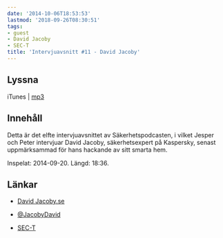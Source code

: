 ```yaml
---
date: '2014-10-06T18:53:53'
lastmod: '2018-09-26T08:30:51'
tags:
- guest
- David Jacoby
- SEC-T
title: 'Intervjuavsnitt #11 - David Jacoby'
---
```

## Lyssna

iTunes \| [mp3](http://traffic.libsyn.com/sakerhetspodcasten/Sec-t_david_jakobi_mixdown.mp3)

## Innehåll

Detta är det elfte intervjuavsnittet av Säkerhetspodcasten, i vilket Jesper och Peter
intervjuar David Jacoby, säkerhetsexpert på Kaspersky, senast uppmärksammad för hans
hackande av sitt smarta hem.

Inspelat: 2014-09-20. Längd: 18:36.

## Länkar


* [David Jacoby.se](http://www.davidjacoby.se/)

* [@JacobyDavid](https://twitter.com/JacobyDavid)

* [SEC-T](https://www.sec-t.org/)




